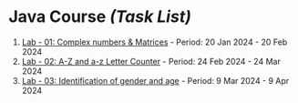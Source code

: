 # Java Course _(Task List)_

1. [Lab - 01: Complex numbers & Matrices](https://github.com/atayev2012/java_course_2024/tree/main/src/lab_01)  - Period: 20 Jan 2024 - 20 Feb 2024
2. [Lab - 02: A-Z and a-z Letter Counter](https://github.com/atayev2012/java_course_2024/tree/main/src/lab_02)  - Period: 24 Feb 2024 - 24 Mar 2024
3. [Lab - 03: Identification of gender and age](https://github.com/atayev2012/java_course_2024/tree/main/src/lab_03)  - Period: 9 Mar 2024 - 9 Apr 2024
